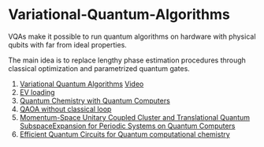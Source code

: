 # Variational-Quantum-Algorithms
VQAs make it possible to run quantum algorithms on hardware with physical qubits with far from ideal properties. 

The main idea is to replace lengthy phase estimation procedures through classical optimization and parametrized quantum gates.

1. [Variational Quantum Algorithms](https://arxiv.org/pdf/2012.09265.pdf)   [Video](https://www.youtube.com/watch?v=I6_tHLAeBsI)
2. [EV loading](https://arxiv.org/abs/2012.14859)
3. [Quantum Chemistry with Quantum Computers](https://arxiv.org/pdf/1812.09976.pdf)
4. [QAOA without classical loop](https://arxiv.org/pdf/1908.08862.pdf)
5. [Momentum-Space Unitary Coupled Cluster and Translational Quantum SubspaceExpansion for Periodic Systems on Quantum Computers](https://arxiv.org/pdf/2008.08694.pdf)
6. [Efficient Quantum Circuits for Quantum computational chemistry](https://arxiv.org/pdf/2005.14475.pdf)
